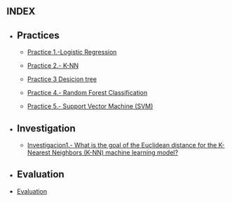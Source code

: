 ## INDEX

* ## Practices
   * [Practice 1.-Logistic Regression ](https://github.com/IgnacioCCM/Mineria_de_datos/tree/unit3/unit3/Practices/Pract1_Logistic_Regression)

   * [Practice 2.- K-NN](https://github.com/IgnacioCCM/Mineria_de_datos/tree/unit3/unit3/Practices/Pract2_K-nn)

   * [Practice 3 Desicion tree](https://github.com/IgnacioCCM/Mineria_de_datos/tree/unit3/unit3/Practices/Pract3_Desicion_tree)

   * [Practice 4.- Random Forest Classification](https://github.com/IgnacioCCM/Mineria_de_datos/tree/unit3/unit3/Practices/Pract4_Random_forest)

   * [Practice 5.- Support Vector Machine (SVM)](https://github.com/IgnacioCCM/Mineria_de_datos/tree/unit3/unit3/Practices/Pract4_Random_forest)
   
* ## Investigation
   * [Investigacion1.- What is the goal of the Euclidean distance for the K-Nearest Neighbors (K-NN) machine learning model?](https://github.com/IgnacioCCM/Mineria_de_datos/tree/unit3/unit3/Investigation)

* ## Evaluation
* [Evaluation](https://github.com/IgnacioCCM/Mineria_de_datos/tree/unit3/unit3/Evaluative)

